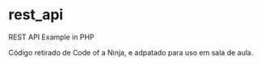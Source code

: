 # rest_api
REST API Example in PHP

Código retirado de Code of a Ninja, e adpatado para uso em sala de aula.

